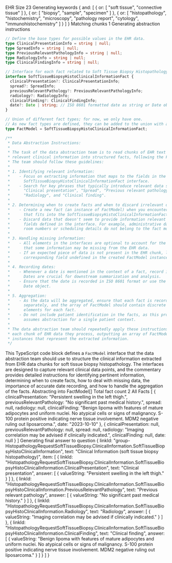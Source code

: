 EHR Size 23
Generating keywords
{
  and: [
    {
      or: [ "soft tissue", "connective tissue" ]
    }, {
      or: [ "biopsy", "sample", "specimen" ]
    }, {
      or: [ "histopathology", "histochemistry", "microscopy", "pathology report", "cytology", "immunohistochemistry"
      ]
    }
  ]
}
Matching chunks 1
Generating abstraction instructions
```typescript
// Define the base types for possible values in the EHR data.
type ClinicalPresentationInfo = string | null;
type SpreadInfo = string | null;
type PreviousRelevantPathologyInfo = string | null;
type RadiologyInfo = string | null;
type ClinicalFindingInfo = string | null;

// Interface for each fact related to Soft Tissue Biopsy Histopathology Clinical Information
interface SoftTissueBiopsyHistoClinicalInformationFact {
  clinicalPresentation?: ClinicalPresentationInfo;
  spread?: SpreadInfo;
  previousRelevantPathology?: PreviousRelevantPathologyInfo;
  radiology?: RadiologyInfo;
  clinicalFinding?: ClinicalFindingInfo;
  date?: Date | string; // ISO 8601 formatted date as string or Date object
}

// Union of different fact types; for now, we only have one.
// As new fact types are defined, they can be added to the union with a '|' operator.
type FactModel = SoftTissueBiopsyHistoClinicalInformationFact;

/**
 * Data Abstraction Instructions:
 * 
 * The task of the data abstraction team is to read chunks of EHR text and translate
 * relevant clinical information into structured facts, following the FactModel interface.
 * The team should follow these guidelines:
 * 
 * 1. Identifying relevant information:
 *    - Focus on extracting information that maps to the fields in the
 *      SoftTissueBiopsyHistoClinicalInformationFact interface.
 *    - Search for key phrases that typically introduce relevant data such as:
 *      "Clinical presentation", "Spread", "Previous relevant pathology",
 *      "Radiology", and "Clinical finding".
 * 
 * 2. Determining when to create facts and when to discard irrelevant data:
 *    - Create a new fact (an instance of FactModel) when you encounter data
 *      that fits into the SoftTissueBiopsyHistoClinicalInformationFact structure.
 *    - Discard data that doesn't seem to provide information relevant to the
 *      fields defined in the interface. For example, administrative data such as
 *      room numbers or scheduling details do not belong to the fact model.
 * 
 * 3. Handling missing information:
 *    - All elements in the interfaces are optional to account for the possibility
 *      that some information may be missing from the EHR data.
 *    - If an expected piece of data is not present in the EHR chunk, leave the
 *      corresponding field undefined in the created FactModel instance.
 * 
 * 4. Recording dates:
 *    - Whenever a date is mentioned in the context of a fact, record it.
 *      Dates are crucial for downstream summarization and analysis.
 *    - Ensure that the date is recorded in ISO 8601 format or use the JavaScript
 *      Date object.
 * 
 * 5. Aggregation:
 *    - As the data will be aggregated, ensure that each fact is recorded
 *      separately, and the array of FactModel should contain discrete
 *      elements for each fact.
 *    - Do not include patient identification in the facts, as this process
 *      assumes abstraction for a single patient context.
 * 
 * The data abstraction team should repeatedly apply these instructions to
 * each chunk of EHR data they process, outputting an array of FactModel
 * instances that represent the extracted information.
 */
```

This TypeScript code block defines a `FactModel` interface that the data abstraction team should use to structure the clinical information extracted from EHR data chunks for soft tissue biopsy histopathology. The interfaces are designed to capture relevant clinical data points, and the commentary provides detailed instructions for identifying pertinent information, determining when to create facts, how to deal with missing data, the importance of accurate date recording, and how to handle the aggregation of the facts.
Abstracting into FactModel[]
Total fact count 2
All Facts [
  {
    clinicalPresentation: "Persistent swelling in the left thigh.",
    previousRelevantPathology: "No significant past medical history.",
    spread: null,
    radiology: null,
    clinicalFinding: "Benign lipoma with features of mature adipocytes and uniform nuclei. No atypical cells or signs of malignancy. S-100 protein positive indicating nerve tissue involvement. MDM2 negative ruling out liposarcoma.",
    date: "2023-10-10"
  }, {
    clinicalPresentation: null,
    previousRelevantPathology: null,
    spread: null,
    radiology: "Imaging correlation may be advised if clinically indicated.",
    clinicalFinding: null,
    date: null
  }
]
Generating final answer to question
{
  linkId: "group-HistopathologyRequestSoftTissueBiopsy.ClinicalInformation.SoftTissueBiopsyHistoClinicalInformation",
  text: "Clinical Information (soft tissue biopsy histopathology)",
  item: [
    {
      linkId: "HistopathologyRequestSoftTissueBiopsy.ClinicalInformation.SoftTissueBiopsyHistoClinicalInformation.ClinicalPresentation",
      text: "Clinical presentation",
      answer: [
        {
          valueString: "Persistent swelling in the left thigh."
        }
      ]
    }, {
      linkId: "HistopathologyRequestSoftTissueBiopsy.ClinicalInformation.SoftTissueBiopsyHistoClinicalInformation.PreviousRelevantPathology",
      text: "Previous relevant pathology",
      answer: [
        {
          valueString: "No significant past medical history."
        }
      ]
    }, {
      linkId: "HistopathologyRequestSoftTissueBiopsy.ClinicalInformation.SoftTissueBiopsyHistoClinicalInformation.Radiology",
      text: "Radiology",
      answer: [
        {
          valueString: "Imaging correlation may be advised if clinically indicated."
        }
      ]
    }, {
      linkId: "HistopathologyRequestSoftTissueBiopsy.ClinicalInformation.SoftTissueBiopsyHistoClinicalInformation.ClinicalFinding",
      text: "Clinical finding",
      answer: [
        {
          valueString: "Benign lipoma with features of mature adipocytes and uniform nuclei. No atypical cells or signs of malignancy. S-100 protein positive indicating nerve tissue involvement. MDM2 negative ruling out liposarcoma."
        }
      ]
    }
  ]
}
